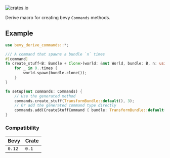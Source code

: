 ![crates.io](https://img.shields.io/crates/v/bevy_derive_commands.svg)

Derive macro for creating bevy `Commands` methods.

## Example

```rust
use bevy_derive_commands::*;

/// A command that spawns a bundle `n` times
#[command]
fn create_stuff<B: Bundle + Clone>(world: &mut World, bundle: B, n: usize) {
    for _ in 0..times {
        world.spawn(bundle.clone());
    }
}

fn setup(mut commands: Commands) {
    // Use the generated method
    commands.create_stuff(TransformBundle::default(), 3);
    // Or add the generated command type directly
    commands.add(CreateStuffCommand { bundle: TransformBundle::default(), n: 3 });
}
```

### Compatibility

| Bevy   | Crate |
|--------|-------|
| `0.12` | `0.1` |